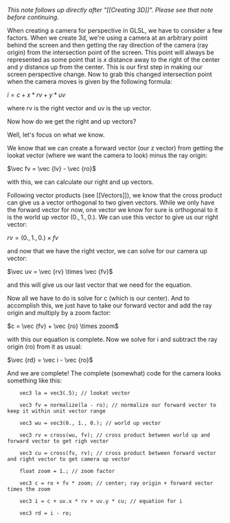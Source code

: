 *This note follows up directly after  "[[Creating 3D]]". Please see that note before continuing.*

When creating a camera for perspective in GLSL, we have to consider a few factors. When we create 3d, we're using a camera at an arbitrary point behind the screen and then getting the ray direction of the camera (ray origin) from the intersection point of the screen. This point will always be represented as some point that is $x$ distance away to the right of the center and $y$ distance up from the center. This is our first step in making our screen perspective change. Now to grab this changed intersection point when the camera moves is given by the following formula:

$i = c + x * rv + y * uv$

where rv is the right vector and uv is the up vector.

Now how do we get the right and up vectors?

Well, let's focus on what we know.

We know that we can create a forward vector (our z vector) from getting the lookat vector (where we want the camera to look) minus the ray origin:

$\vec fv = \vec {lv} - \vec {ro}$

with this, we can calculate our right and up vectors.

Following vector products (see [[Vectors]]), we know that the cross product can give us a vector orthogonal to two given vectors. While we only have the forward vector for now, one vector we know for sure is orthogonal to it is the world up vector $(0. , 1., 0.)$. We can use this vector to give us our right vector:

$rv = (0., 1., 0.) \times fv$

and now that we have the right vector, we can solve for our camera up vector:

$\vec uv = \vec {rv} \times \vec {fv}$

and this will give us our last vector that we need for the equation.

Now all we have to do is solve for c (which is our center). And to accomplish this, we just have to take our forward vector and add the ray origin and multiply by a zoom factor:

$c = \vec {fv} + \vec {ro} \times zoom$

with this our equation is complete. Now we solve for i and subtract the ray origin (ro) from it as usual:

$\vec {rd} = \vec i - \vec {ro}$

And we are complete! The complete (somewhat) code for the camera looks something like this:

```
    vec3 la = vec3(.5); // lookat vector
   
    vec3 fv = normalize(la - ro); // normalize our forward vector to keep it within unit vector range
       
    vec3 wu = vec3(0., 1., 0.); // world up vector
       
    vec3 rv = cross(wu, fv); // cross product between world up and forward vector to get righ vector
       
    vec3 cu = cross(fv, rv); // cross product between forward vector and right vector to get camera up vector
       
    float zoom = 1.; // zoom factor
       
    vec3 c = ro + fv * zoom; // center; ray origin + forward vector times the zoom
       
    vec3 i = c + uv.x * rv + uv.y * cu; // equation for i
       
    vec3 rd = i - ro;
       
```